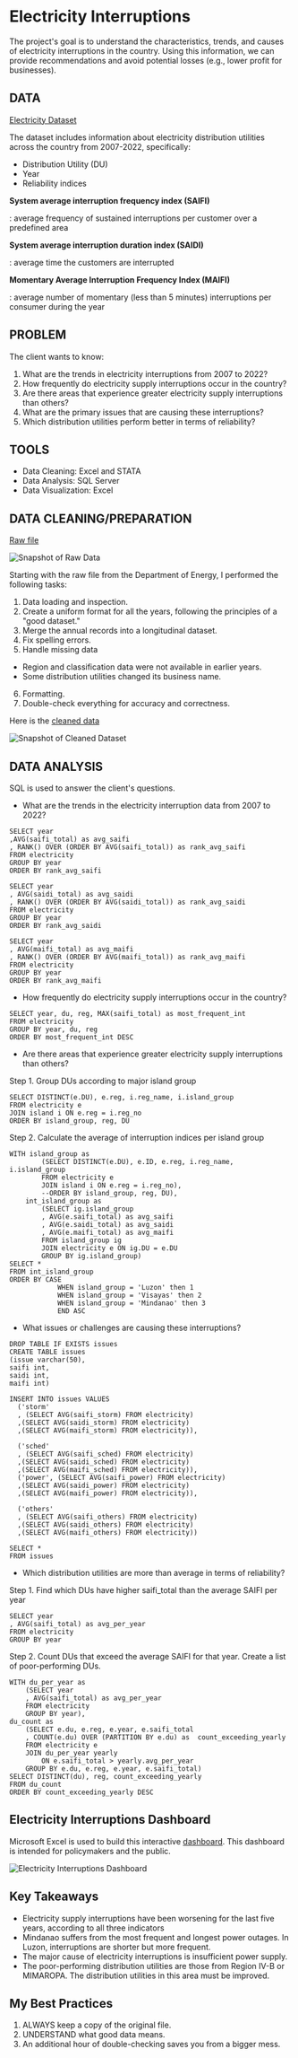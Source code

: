 # Electricity Interruptions

The project's goal is to understand the characteristics, trends, and causes of electricity interruptions in  the country. Using this information, we can provide recommendations and avoid potential losses (e.g., lower profit for businesses).

## DATA

[Electricity Dataset](https://github.com/jbqabellera/electricity/blob/a8da4e3a07ac5e08b4e2c60fe766804184450ea0/electricity_excel%20dashboard.xlsx)

The dataset includes information about electricity distribution utilities across the country from 2007-2022, specifically:

- Distribution Utility (DU)
- Year
- Reliability indices

  
**System average interruption frequency index (SAIFI)**

: average frequency of sustained interruptions per customer over a predefined area

**System average interruption duration index (SAIDI)**

: average time the customers are interrupted

**Momentary Average Interruption Frequency Index (MAIFI)**

: average number of momentary (less than 5 minutes) interruptions per consumer during the year	

## PROBLEM

The client wants to know:
1. What are the trends in electricity interruptions from 2007 to 2022?
2. How frequently do electricity supply interruptions occur in the country?
3. Are there areas that experience greater electricity supply interruptions than others?
4. What are the primary issues that are causing these interruptions?
5. Which distribution utilities perform better in terms of reliability?

## TOOLS

- Data Cleaning: Excel and STATA
- Data Analysis: SQL Server
- Data Visualization: Excel

## DATA CLEANING/PREPARATION

[Raw file](https://github.com/jbqabellera/electricity.github.io/blob/06494d5afded799d50acd0dff580e042c5e3f229/04%20-%20Raw.png)

![Snapshot of Raw Data](https://github.com/jbqabellera/Electricity-Project/blob/b812bb42e811ddd07826955055361398edce552f/04%20-%20Raw.png)

Starting with the raw file from the Department of Energy, I performed the following tasks:
1. Data loading and inspection.
2. Create a uniform format for all the years, following the principles of a "good dataset."
3. Merge the annual records into a longitudinal dataset.
4. Fix spelling errors.
5. Handle missing data
- Region and classification data were not available in earlier years.
- Some distribution utilities changed its business name.
6. Formatting.
7. Double-check everything for accuracy and correctness.

Here is  the [cleaned data](https://1drv.ms/x/c/492367e7aa5d37f3/IQPacROZlFwtR46EYFQGxj_NAZts-G5IBdu1uSb3RJ8iml8)

![Snapshot of Cleaned Dataset](https://github.com/jbqabellera/Electricity-Project/blob/b812bb42e811ddd07826955055361398edce552f/05%20-%20Cleaned%20Dataset.png)

## DATA ANALYSIS

SQL is used to answer the client's questions.

- What are the trends in the electricity interruption data from 2007 to 2022?

```
SELECT year
,AVG(saifi_total) as avg_saifi
, RANK() OVER (ORDER BY AVG(saifi_total)) as rank_avg_saifi
FROM electricity
GROUP BY year
ORDER BY rank_avg_saifi 

SELECT year
, AVG(saidi_total) as avg_saidi
, RANK() OVER (ORDER BY AVG(saidi_total)) as rank_avg_saidi
FROM electricity
GROUP BY year
ORDER BY rank_avg_saidi 

SELECT year
, AVG(maifi_total) as avg_maifi
, RANK() OVER (ORDER BY AVG(maifi_total)) as rank_avg_maifi
FROM electricity
GROUP BY year
ORDER BY rank_avg_maifi
```

- How frequently do electricity supply interruptions occur in the country?

```
SELECT year, du, reg, MAX(saifi_total) as most_frequent_int
FROM electricity
GROUP BY year, du, reg
ORDER BY most_frequent_int DESC
```

- Are there areas that experience greater electricity supply interruptions than others?

Step 1. Group DUs according to major island group

```
SELECT DISTINCT(e.DU), e.reg, i.reg_name, i.island_group
FROM electricity e
JOIN island i ON e.reg = i.reg_no
ORDER BY island_group, reg, DU
```

Step 2. Calculate the average of interruption indices per island group

```
WITH island_group as
		(SELECT DISTINCT(e.DU), e.ID, e.reg, i.reg_name, i.island_group
		FROM electricity e
		JOIN island i ON e.reg = i.reg_no),
		--ORDER BY island_group, reg, DU),
	int_island_group as 
		(SELECT ig.island_group
		, AVG(e.saifi_total) as avg_saifi
		, AVG(e.saidi_total) as avg_saidi
		, AVG(e.maifi_total) as avg_maifi
		FROM island_group ig
		JOIN electricity e ON ig.DU = e.DU
		GROUP BY ig.island_group)
SELECT *
FROM int_island_group
ORDER BY CASE 
			WHEN island_group = 'Luzon' then 1
			WHEN island_group = 'Visayas' then 2
			WHEN island_group = 'Mindanao' then 3
			END ASC
```

- What issues or challenges are causing these interruptions?

```
DROP TABLE IF EXISTS issues
CREATE TABLE issues
(issue varchar(50),
saifi int,
saidi int,
maifi int)

INSERT INTO issues VALUES
  ('storm'
  , (SELECT AVG(saifi_storm) FROM electricity)
  ,(SELECT AVG(saidi_storm) FROM electricity)
  ,(SELECT AVG(maifi_storm) FROM electricity)), 
  
  ('sched'
  , (SELECT AVG(saifi_sched) FROM electricity)
  ,(SELECT AVG(saidi_sched) FROM electricity)
  ,(SELECT AVG(maifi_sched) FROM electricity)), 
  ('power', (SELECT AVG(saifi_power) FROM electricity)
  ,(SELECT AVG(saidi_power) FROM electricity)
  ,(SELECT AVG(maifi_power) FROM electricity)), 
  
  ('others'
  , (SELECT AVG(saifi_others) FROM electricity)
  ,(SELECT AVG(saidi_others) FROM electricity)
  ,(SELECT AVG(maifi_others) FROM electricity))

SELECT *
FROM issues
```

- Which distribution utilities are more than average in terms of reliability?

Step 1. Find which DUs have higher saifi_total than the average SAIFI per year

```
SELECT year
, AVG(saifi_total) as avg_per_year
FROM electricity
GROUP BY year
```


Step 2. Count DUs that exceed the average SAIFI for that year. Create a list of poor-performing DUs.
```
WITH du_per_year as
	(SELECT year
	, AVG(saifi_total) as avg_per_year
	FROM electricity
	GROUP BY year),
du_count as
	(SELECT e.du, e.reg, e.year, e.saifi_total
	, COUNT(e.du) OVER (PARTITION BY e.du) as  count_exceeding_yearly
	FROM electricity e
	JOIN du_per_year yearly 
		ON e.saifi_total > yearly.avg_per_year
	GROUP BY e.du, e.reg, e.year, e.saifi_total)
SELECT DISTINCT(du), reg, count_exceeding_yearly
FROM du_count
ORDER BY count_exceeding_yearly DESC

```

## Electricity Interruptions Dashboard

Microsoft Excel is used to build this interactive [dashboard](https://1drv.ms/x/c/492367e7aa5d37f3/IQNc4SyPguJqTaXNGafqx5zoARR9PrdkRWfkGRnYK_QmY28).
This dashboard is intended for policymakers and the public.

![Electricity Interruptions Dashboard](https://github.com/jbqabellera/Electricity-Project/blob/fa23fafe0e9efb9cc68b28388e980cfba6b90e53/06%20-%20Electricity%20Interruptions%20Dashboard.png)


## Key Takeaways
- Electricity supply interruptions have been worsening for the last five years, according to all three indicators
- Mindanao suffers from the most frequent and longest power outages. In Luzon, interruptions are shorter but more frequent.
- The major cause of electricity interruptions is insufficient power supply. 
- The poor-performing distribution utilities are those from Region IV-B or MIMAROPA. The distribution utilities in this area must be improved.

## My Best Practices

1. ALWAYS keep a copy of the original file. 
2. UNDERSTAND what good data means.
3. An additional hour of double-checking saves you from a bigger mess.
